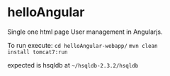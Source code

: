 # helloAngular
Single one html page User management in Angularjs.

To run execute:
<code>cd helloAngular-webapp/</code>
<code>mvn clean install tomcat7:run</code>

expected is hsqldb at <code>~/hsqldb-2.3.2/hsqldb</code>
